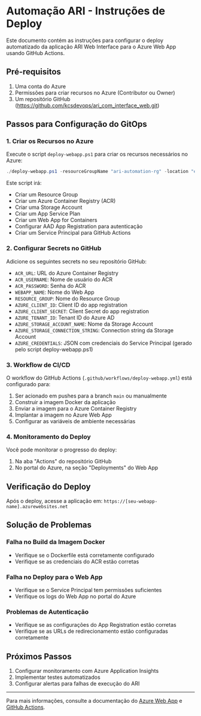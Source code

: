 # Automação ARI - Instruções de Deploy

Este documento contém as instruções para configurar o deploy automatizado da aplicação ARI Web Interface para o Azure Web App usando GitHub Actions.

## Pré-requisitos

1. Uma conta do Azure
2. Permissões para criar recursos no Azure (Contributor ou Owner)
3. Um repositório GitHub (https://github.com/kcsdevops/ari_com_interface_web.git)

## Passos para Configuração do GitOps

### 1. Criar os Recursos no Azure

Execute o script `deploy-webapp.ps1` para criar os recursos necessários no Azure:

```powershell
./deploy-webapp.ps1 -resourceGroupName "ari-automation-rg" -location "eastus" -webAppName "ari-automation-app"
```

Este script irá:
- Criar um Resource Group
- Criar um Azure Container Registry (ACR)
- Criar uma Storage Account
- Criar um App Service Plan
- Criar um Web App for Containers
- Configurar AAD App Registration para autenticação
- Criar um Service Principal para GitHub Actions

### 2. Configurar Secrets no GitHub

Adicione os seguintes secrets no seu repositório GitHub:

- `ACR_URL`: URL do Azure Container Registry
- `ACR_USERNAME`: Nome de usuário do ACR
- `ACR_PASSWORD`: Senha do ACR
- `WEBAPP_NAME`: Nome do Web App
- `RESOURCE_GROUP`: Nome do Resource Group
- `AZURE_CLIENT_ID`: Client ID do app registration
- `AZURE_CLIENT_SECRET`: Client Secret do app registration
- `AZURE_TENANT_ID`: Tenant ID do Azure AD
- `AZURE_STORAGE_ACCOUNT_NAME`: Nome da Storage Account
- `AZURE_STORAGE_CONNECTION_STRING`: Connection string da Storage Account
- `AZURE_CREDENTIALS`: JSON com credenciais do Service Principal (gerado pelo script deploy-webapp.ps1)

### 3. Workflow de CI/CD

O workflow do GitHub Actions (`.github/workflows/deploy-webapp.yml`) está configurado para:

1. Ser acionado em pushes para a branch `main` ou manualmente
2. Construir a imagem Docker da aplicação
3. Enviar a imagem para o Azure Container Registry
4. Implantar a imagem no Azure Web App
5. Configurar as variáveis de ambiente necessárias

### 4. Monitoramento do Deploy

Você pode monitorar o progresso do deploy:

1. Na aba "Actions" do repositório GitHub
2. No portal do Azure, na seção "Deployments" do Web App

## Verificação do Deploy

Após o deploy, acesse a aplicação em:
`https://[seu-webapp-name].azurewebsites.net`

## Solução de Problemas

### Falha no Build da Imagem Docker
- Verifique se o Dockerfile está corretamente configurado
- Verifique se as credenciais do ACR estão corretas

### Falha no Deploy para o Web App
- Verifique se o Service Principal tem permissões suficientes
- Verifique os logs do Web App no portal do Azure

### Problemas de Autenticação
- Verifique se as configurações do App Registration estão corretas
- Verifique se as URLs de redirecionamento estão configuradas corretamente

## Próximos Passos

1. Configurar monitoramento com Azure Application Insights
2. Implementar testes automatizados
3. Configurar alertas para falhas de execução do ARI

---

Para mais informações, consulte a documentação do [Azure Web App](https://docs.microsoft.com/azure/app-service/) e [GitHub Actions](https://docs.github.com/actions).
